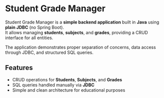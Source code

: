 # Student Grade Manager

Student Grade Manager is a **simple backend application** built in **Java** using **plain JDBC** (no Spring Boot).  
It allows managing **students**, **subjects**, and **grades**, providing a CRUD interface for all entities.

The application demonstrates proper separation of concerns, data access through JDBC, and structured SQL queries.

## Features

- CRUD operations for **Students**, **Subjects**, and **Grades**  
- SQL queries handled manually via **JDBC**  
- Simple and clean architecture for educational purposes  
